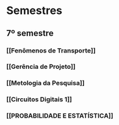 # Semestres
## 7º semestre
### [[Fenômenos de Transporte]]
### [[Gerência de Projeto]]

### [[Metologia da Pesquisa]]

### [[Circuitos Digitais 1]]

### [[PROBABILIDADE E ESTATÍSTICA]]